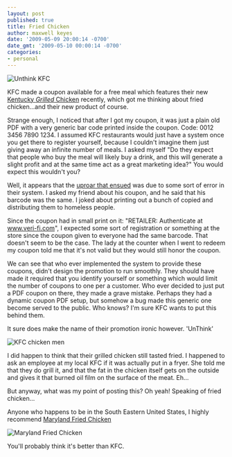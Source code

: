 ```yaml
---
layout: post
published: true
title: Fried Chicken
author: maxwell keyes
date: '2009-05-09 20:00:14 -0700'
date_gmt: '2009-05-10 00:00:14 -0700'
categories:
- personal
---
```


![Unthink KFC](http://assets.redconfetti.com/images/posts/kfc-unthink.jpg "Unthink KFC")

KFC made a coupon available for a free meal which features their new [Kentucky *Grilled* Chicken](http://www.unthinkfc.com/) recently,
which got me thinking about fried chicken...and their new product of course.

Strange enough, I noticed that after I got my coupon, it was just a plain old PDF with a very generic bar code printed inside the
coupon. Code: 0012 3456 7890 1234. I assumed KFC restaurants would just have a system once you get there to register yourself,
because I couldn't imagine them just giving away an infinite number of meals. I asked myself "Do they expect that people who
buy the meal will likely buy a drink, and this will generate a slight profit and at the same time act as a great marketing idea?"
You would expect this wouldn't you?

Well, it appears that the [uproar that ensued](http://www.sundayherald.com/international/shinternational/display.var.2507175.0.0.php)
was due to some sort of error in their system. I asked my friend about his coupon, and he said that his barcode was the same.
I joked about printing out a bunch of copied and distributing them to homeless people.

Since the coupon had in small print on it: "RETAILER: Authenticate at www.veri-fi.com", I expected some sort of registration or
something at the store since the coupon given to everyone had the same barcode. That doesn't seem to be the case. The lady at
the counter when I went to redeem my coupon told me that it's not valid but they would still honor the coupon.

We can see that who ever implemented the system to provide these coupons, didn't design the promotion to run smoothly. They
should have made it required that you identify yourself or something which would limit the number of coupons to one per a
customer. Who ever decided to just put a PDF coupon on there, they made a grave mistake. Perhaps they had a dynamic coupon PDF
setup, but somehow a bug made this generic one become served to the public. Who knows? I'm sure KFC wants to put this behind them.

It sure does make the name of their promotion ironic however. 'UnThink'

![KFC chicken men](http://redconfetti-assets.s3-us-west-2.amazonaws.com/images/posts/kfc-chicken-men.gif "KFC Chicken men")

I did happen to think that their grilled chicken still tasted fried. I happened to ask an employee at my local KFC if it was
actually put in a fryer. She told me that they do grill it, and that the fat in the chicken itself gets on the outside and
gives it that burned oil film on the surface of the meat. Eh...

But anyway, what was my point of posting this? Oh yeah! Speaking of fried chicken...

Anyone who happens to be in the South Eastern United States, I highly recommend [Maryland Fried Chicken](http://www.marylandfriedchicken.com/)

![Maryland Fried Chicken](http://redconfetti-assets.s3-us-west-2.amazonaws.com/images/posts/maryland-fried-chicken.jpg "Maryland Fried Chicken")

You'll probably think it's better than KFC.

